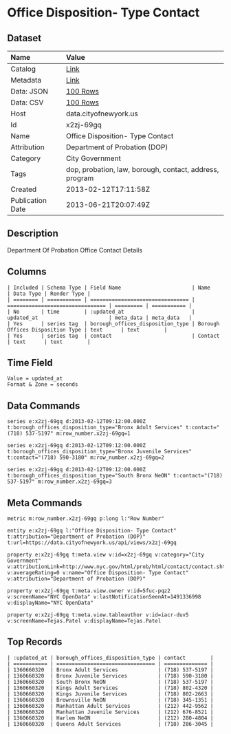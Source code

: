 # Office Disposition- Type Contact

## Dataset

| Name | Value |
| :--- | :---- |
| Catalog | [Link](https://catalog.data.gov/dataset/office-disposition-type-contact-bf486) |
| Metadata | [Link](https://data.cityofnewyork.us/api/views/x2zj-69gq) |
| Data: JSON | [100 Rows](https://data.cityofnewyork.us/api/views/x2zj-69gq/rows.json?max_rows=100) |
| Data: CSV | [100 Rows](https://data.cityofnewyork.us/api/views/x2zj-69gq/rows.csv?max_rows=100) |
| Host | data.cityofnewyork.us |
| Id | x2zj-69gq |
| Name | Office Disposition- Type Contact |
| Attribution | Department of Probation (DOP) |
| Category | City Government |
| Tags | dop, probation, law, borough, contact, address, program |
| Created | 2013-02-12T17:11:58Z |
| Publication Date | 2013-06-21T20:07:49Z |

## Description

Department Of Probation Office Contact Details

## Columns

```ls
| Included | Schema Type | Field Name                       | Name                             | Data Type | Render Type |
| ======== | =========== | ================================ | ================================ | ========= | =========== |
| No       | time        | :updated_at                      | updated_at                       | meta_data | meta_data   |
| Yes      | series tag  | borough_offices_disposition_type | Borough Offices Disposition Type | text      | text        |
| Yes      | series tag  | contact                          | Contact                          | text      | text        |
```

## Time Field

```ls
Value = updated_at
Format & Zone = seconds
```

## Data Commands

```ls
series e:x2zj-69gq d:2013-02-12T09:12:00.000Z t:borough_offices_disposition_type="Bronx Adult Services" t:contact="(718) 537-5197" m:row_number.x2zj-69gq=1

series e:x2zj-69gq d:2013-02-12T09:12:00.000Z t:borough_offices_disposition_type="Bronx Juvenile Services" t:contact="(718) 590-3180" m:row_number.x2zj-69gq=2

series e:x2zj-69gq d:2013-02-12T09:12:00.000Z t:borough_offices_disposition_type="South Bronx NeON" t:contact="(718) 537-5197" m:row_number.x2zj-69gq=3
```

## Meta Commands

```ls
metric m:row_number.x2zj-69gq p:long l:"Row Number"

entity e:x2zj-69gq l:"Office Disposition- Type Contact" t:attribution="Department of Probation (DOP)" t:url=https://data.cityofnewyork.us/api/views/x2zj-69gq

property e:x2zj-69gq t:meta.view v:id=x2zj-69gq v:category="City Government" v:attributionLink=http://www.nyc.gov/html/prob/html/contact/contact.shtml v:averageRating=0 v:name="Office Disposition- Type Contact" v:attribution="Department of Probation (DOP)"

property e:x2zj-69gq t:meta.view.owner v:id=5fuc-pqz2 v:screenName="NYC OpenData" v:lastNotificationSeenAt=1491336998 v:displayName="NYC OpenData"

property e:x2zj-69gq t:meta.view.tableauthor v:id=iacr-duv5 v:screenName=Tejas.Patel v:displayName=Tejas.Patel
```

## Top Records

```ls
| :updated_at | borough_offices_disposition_type | contact        | 
| =========== | ================================ | ============== | 
| 1360660320  | Bronx Adult Services             | (718) 537-5197 | 
| 1360660320  | Bronx Juvenile Services          | (718) 590-3180 | 
| 1360660320  | South Bronx NeON                 | (718) 537-5197 | 
| 1360660320  | Kings Adult Services             | (718) 802-4320 | 
| 1360660320  | Kings Juvenile Services          | (718) 802-2663 | 
| 1360660320  | Brownsville NeON                 | (718) 345-1351 | 
| 1360660320  | Manhattan Adult Services         | (212) 442-9562 | 
| 1360660320  | Manhattan Juvenile Services      | (212) 676-8521 | 
| 1360660320  | Harlem NeON                      | (212) 280-4804 | 
| 1360660320  | Queens Adult Services            | (718) 286-3045 | 
```